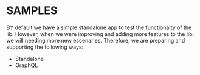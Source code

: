 # SAMPLES

BY default we have a simple standalone app to test the functionalty of the lib. However, when we were improving and adding more features to the lib, we will needing more new escenaries. Therefore, we are preparing and supporting the following ways:

- Standalone
- GraphQL
